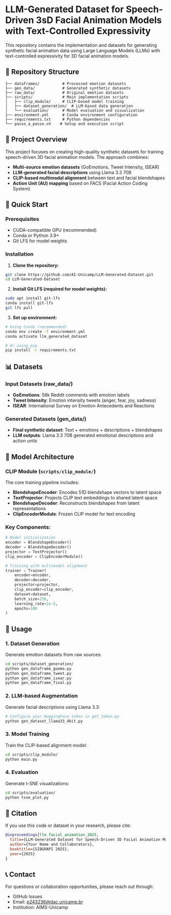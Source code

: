# LLM-Generated Dataset for Speech-Driven 3sD Facial Animation Models with Text-Controlled Expressivity

This repository contains the implementation and datasets for generating synthetic facial animation data using Large Language Models (LLMs) with text-controlled expressivity for 3D facial animation models.

## 📁 Repository Structure

```
├── dataframes/          # Processed emotion datasets
├── gen_data/            # Generated synthetic datasets
├── raw_data/            # Original emotion datasets
├── scripts/             # Main implementation scripts
│   ├── clip_module/     # CLIP-based model training
│   ├── dataset_generation/  # LLM-based data generation
│   └── evaluation/      # Model evaluation and visualization
├── environment.yml      # Conda environment configuration
├── requirements.txt     # Python dependencies
└── passo_a_passo.sh    # Setup and execution script
```

## 🎯 Project Overview

This project focuses on creating high-quality synthetic datasets for training speech-driven 3D facial animation models. The approach combines:

- **Multi-source emotion datasets** (GoEmotions, Tweet Intensity, ISEAR)
- **LLM-generated facial descriptions** using Llama 3.3 70B
- **CLIP-based multimodal alignment** between text and facial blendshapes
- **Action Unit (AU) mapping** based on FACS (Facial Action Coding System)

## 🚀 Quick Start

### Prerequisites

- CUDA-compatible GPU (recommended)
- Conda or Python 3.9+
- Git LFS for model weights

### Installation

1. **Clone the repository:**
```bash
git clone https://github.com/AI-Unicamp/LLM-Generated-Dataset.git
cd LLM-Generated-Dataset
```

2. **Install Git LFS (required for model weights):**
```bash
sudo apt install git-lfs
conda install git-lfs
git lfs pull
```

3. **Set up environment:**
```bash
# Using Conda (recommended)
conda env create -f environment.yml
conda activate llm_generated_dataset

# Or using pip
pip install -r requirements.txt
```

## 📊 Datasets

### Input Datasets (raw_data/)
- **GoEmotions**: 58k Reddit comments with emotion labels
- **Tweet Intensity**: Emotion intensity tweets (anger, fear, joy, sadness)
- **ISEAR**: International Survey on Emotion Antecedents and Reactions

### Generated Datasets (gen_data/)
- **Final synthetic dataset**: Text + emotions + descriptions + blendshapes
- **LLM outputs**: Llama 3.3 70B generated emotional descriptions and action units

## 🧠 Model Architecture

### CLIP Module (`scripts/clip_module/`)

The core training pipeline includes:

- **BlendshapeEncoder**: Encodes 51D blendshape vectors to latent space
- **TextProjector**: Projects CLIP text embeddings to shared latent space  
- **BlendshapeDecoder**: Reconstructs blendshapes from latent representations
- **ClipEncoderModule**: Frozen CLIP model for text encoding

### Key Components:

```python
# Model initialization
encoder = BlendshapeEncoder()
decoder = BlendshapeDecoder() 
projector = TextProjector()
clip_encoder = ClipEncoderModule()

# Training with multimodal alignment
trainer = Trainer(
    encoder=encoder,
    decoder=decoder, 
    projector=projector,
    clip_encoder=clip_encoder,
    dataset=dataset,
    batch_size=256,
    learning_rate=1e-5,
    epochs=100
)
```

## 🔧 Usage

### 1. Dataset Generation

Generate emotion datasets from raw sources:
```bash
cd scripts/dataset_generation/
python gen_dataframe_goemo.py
python gen_dataframe_tweet.py
python gen_dataframe_isear.py
python gen_dataframe_final.py
```

### 2. LLM-based Augmentation

Generate facial descriptions using Llama 3.3:
```bash
# Configure your HuggingFace token in get_token.py
python gen_dataset_llama33_4bit.py
```

### 3. Model Training

Train the CLIP-based alignment model:
```bash
cd scripts/clip_module/
python main.py
```

### 4. Evaluation

Generate t-SNE visualizations:
```bash
cd scripts/evaluation/
python tsne_plot.py
```

## 📄 Citation

If you use this code or dataset in your research, please cite:

```bibtex
@inproceedings{llm_facial_animation_2025,
  title={LLM-Generated Dataset for Speech-Driven 3D Facial Animation Models with Text-Controlled Expressivity},
  author={Your Name and Collaborators},
  booktitle={SIBGRAPI 2025},
  year={2025}
}
```


## 📞 Contact

For questions or collaboration opportunities, please reach out through:
- GitHub Issues
- Email: p243236@dac.unicamp.br
- Institution: AIMS-Unicamp
